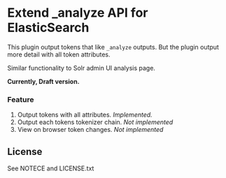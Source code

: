 Extend _analyze API for ElasticSearch
=====================================

This plugin output tokens that like `_analyze` outputs.
But the plugin output more detail with all token attributes.

Similar functionality to Solr admin UI analysis page.

**Currently, Draft version.**

### Feature

1. Output tokens with all attributes. *Implemented.*
2. Output each tokens tokenizer chain. *Not implemented*
3. View on browser token changes. *Not implemented*


License
-------

See NOTECE and LICENSE.txt
